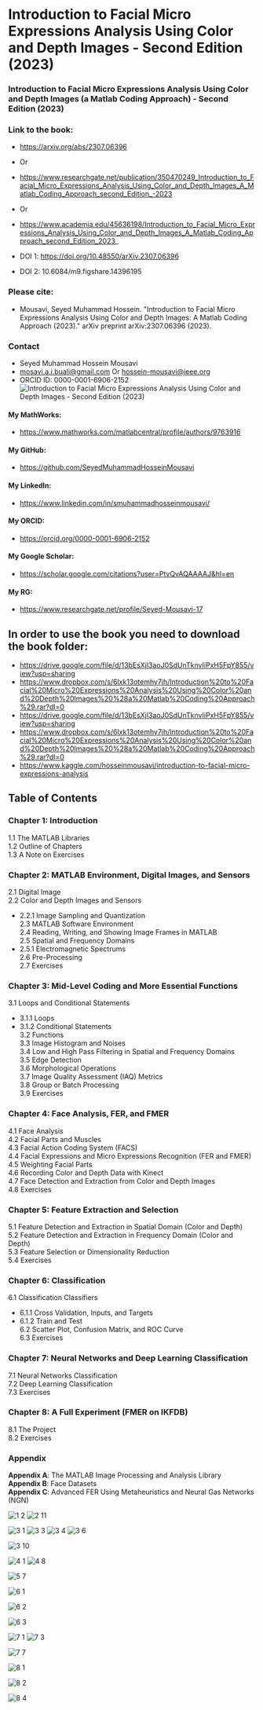 # Introduction to Facial Micro Expressions Analysis Using Color and Depth Images - Second Edition (2023)
### Introduction to Facial Micro Expressions Analysis Using Color and Depth Images (a Matlab Coding Approach) - Second Edition (2023)
### Link to the book:
- https://arxiv.org/abs/2307.06396
- Or
- https://www.researchgate.net/publication/350470249_Introduction_to_Facial_Micro_Expressions_Analysis_Using_Color_and_Depth_Images_A_Matlab_Coding_Approach_second_Edition_-2023
- Or
- https://www.academia.edu/45636198/Introduction_to_Facial_Micro_Expressions_Analysis_Using_Color_and_Depth_Images_A_Matlab_Coding_Approach_second_Edition_2023_

- DOI 1: https://doi.org/10.48550/arXiv.2307.06396
- DOI 2: 10.6084/m9.figshare.14396195

### Please cite:
- Mousavi, Seyed Muhammad Hossein. "Introduction to Facial Micro Expressions Analysis Using Color and Depth Images: A Matlab Coding Approach (2023)." arXiv preprint arXiv:2307.06396 (2023).

### Contact
- Seyed Muhammad Hossein Mousavi
- mosavi.a.i.buali@gmail.com Or hossein-mousavi@ieee.org 
- ORCID ID: 0000-0001-6906-2152
![Introduction to Facial Micro Expressions Analysis Using Color and Depth Images - Second Edition (2023)](https://github.com/SeyedMuhammadHosseinMousavi/Introduction-to-Facial-Micro-Expressions-Analysis-Using-Color-and-Depth-Images-a-Matlab-Coding-Appr/assets/11339420/b7bc0388-1dcb-47f8-864f-572cb4183ec5)

#### My MathWorks:
- https://www.mathworks.com/matlabcentral/profile/authors/9763916 
#### My GitHub:
- https://github.com/SeyedMuhammadHosseinMousavi 
#### My LinkedIn:
- https://www.linkedin.com/in/smuhammadhosseinmousavi/ 
#### My ORCID:
- https://orcid.org/0000-0001-6906-2152 
#### My Google Scholar:
- https://scholar.google.com/citations?user=PtvQvAQAAAAJ&hl=en 
#### My RG:
- https://www.researchgate.net/profile/Seyed-Mousavi-17 

## In order to use the book you need to download the book folder:
- https://drive.google.com/file/d/13bEsXjl3aoJ0SdUnTknvIiPxH5FpY855/view?usp=sharing
- https://www.dropbox.com/s/6lxk13otemhy7jh/Introduction%20to%20Facial%20Micro%20Expressions%20Analysis%20Using%20Color%20and%20Depth%20Images%20%28a%20Matlab%20Coding%20Approach%29.rar?dl=0
- https://drive.google.com/file/d/13bEsXjl3aoJ0SdUnTknvIiPxH5FpY855/view?usp=sharing
- https://www.dropbox.com/s/6lxk13otemhy7jh/Introduction%20to%20Facial%20Micro%20Expressions%20Analysis%20Using%20Color%20and%20Depth%20Images%20%28a%20Matlab%20Coding%20Approach%29.rar?dl=0
- https://www.kaggle.com/hosseinmousavi/introduction-to-facial-micro-expressions-analysis



## Table of Contents

### Chapter 1: Introduction  
1.1 The MATLAB Libraries  
1.2 Outline of Chapters  
1.3 A Note on Exercises  

### Chapter 2: MATLAB Environment, Digital Images, and Sensors  
2.1 Digital Image  
2.2 Color and Depth Images and Sensors  
   - 2.2.1 Image Sampling and Quantization  
2.3 MATLAB Software Environment  
2.4 Reading, Writing, and Showing Image Frames in MATLAB  
2.5 Spatial and Frequency Domains  
   - 2.5.1 Electromagnetic Spectrums  
2.6 Pre-Processing  
2.7 Exercises  

### Chapter 3: Mid-Level Coding and More Essential Functions  
3.1 Loops and Conditional Statements  
   - 3.1.1 Loops  
   - 3.1.2 Conditional Statements  
3.2 Functions  
3.3 Image Histogram and Noises  
3.4 Low and High Pass Filtering in Spatial and Frequency Domains  
3.5 Edge Detection  
3.6 Morphological Operations  
3.7 Image Quality Assessment (IAQ) Metrics  
3.8 Group or Batch Processing  
3.9 Exercises  

### Chapter 4: Face Analysis, FER, and FMER  
4.1 Face Analysis  
4.2 Facial Parts and Muscles  
4.3 Facial Action Coding System (FACS)  
4.4 Facial Expressions and Micro Expressions Recognition (FER and FMER)  
4.5 Weighting Facial Parts  
4.6 Recording Color and Depth Data with Kinect  
4.7 Face Detection and Extraction from Color and Depth Images  
4.8 Exercises  

### Chapter 5: Feature Extraction and Selection  
5.1 Feature Detection and Extraction in Spatial Domain (Color and Depth)  
5.2 Feature Detection and Extraction in Frequency Domain (Color and Depth)  
5.3 Feature Selection or Dimensionality Reduction  
5.4 Exercises  

### Chapter 6: Classification  
6.1 Classification Classifiers  
   - 6.1.1 Cross Validation, Inputs, and Targets  
   - 6.1.2 Train and Test  
6.2 Scatter Plot, Confusion Matrix, and ROC Curve  
6.3 Exercises  

### Chapter 7: Neural Networks and Deep Learning Classification  
7.1 Neural Networks Classification  
7.2 Deep Learning Classification  
7.3 Exercises  

### Chapter 8: A Full Experiment (FMER on IKFDB)  
8.1 The Project  
8.2 Exercises  

### Appendix  
**Appendix A**: The MATLAB Image Processing and Analysis Library  
**Appendix B**: Face Datasets  
**Appendix C**: Advanced FER Using Metaheuristics and Neural Gas Networks (NGN)  






![1 2](https://github.com/user-attachments/assets/0f1edec1-0cf9-47fd-a2be-5ed210510f52)
![2 11](https://github.com/user-attachments/assets/3433cea6-2511-449d-b704-1d3c002572b1)

![3 1](https://github.com/user-attachments/assets/20bb2198-8911-493a-a9bd-95e780c5be9e)
![3 3](https://github.com/user-attachments/assets/2c4dbc62-4bf0-41c7-a61a-0a25047441fd)
![3 4](https://github.com/user-attachments/assets/bafcb8ca-13eb-4135-9e3f-bd97503d2ae5)
![3 6](https://github.com/user-attachments/assets/98016ba2-6fd5-4ada-a48c-1b557c86d2d3)

![3 10](https://github.com/user-attachments/assets/c5081b87-631f-4f2c-8606-194a6d89a571)

![4 1 ](https://github.com/user-attachments/assets/d3c7f467-fdcc-4e29-9386-7a51378f675d)
![4 8](https://github.com/user-attachments/assets/94dc0320-a516-4a5e-92a1-3d240bb70d1d)

![5 7](https://github.com/user-attachments/assets/9a6b7998-b17e-42d5-b197-7d89564a4ed7)


![6 1](https://github.com/user-attachments/assets/a1b47501-655e-47de-afab-db95b7c0185d)


![6 2](https://github.com/user-attachments/assets/5ed0a324-fe62-4920-bb8a-c6cbec93a04a)

![6 3](https://github.com/user-attachments/assets/251548f2-c9dc-4322-8149-c47858bff335)


![7 1](https://github.com/user-attachments/assets/99652162-ec07-4fc0-8e83-d450b4d2ee61)
![7 3](https://github.com/user-attachments/assets/edc07724-0932-469f-bd1c-a2e8b797dad1)

![7 7](https://github.com/user-attachments/assets/a11bae15-15d7-4085-a9f9-84ca4c7e0a68)

![8 1](https://github.com/user-attachments/assets/dffab18b-81c5-4a16-a310-323e31aec723)

![8 2](https://github.com/user-attachments/assets/4fa0964f-a0df-428d-9097-0d8d5e904ab0)

![8 4](https://github.com/user-attachments/assets/b83e7163-136d-4014-a637-f567d0125ae5)

